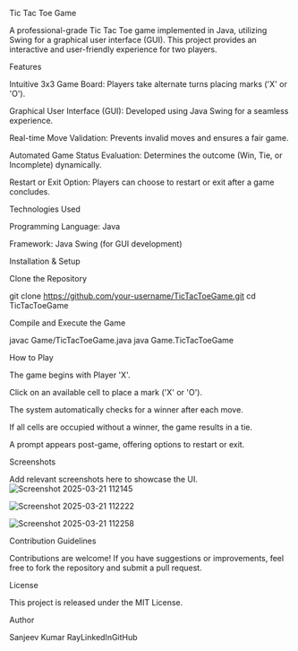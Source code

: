 Tic Tac Toe Game

A professional-grade Tic Tac Toe game implemented in Java, utilizing Swing for a graphical user interface (GUI). This project provides an interactive and user-friendly experience for two players.

Features

Intuitive 3x3 Game Board: Players take alternate turns placing marks ('X' or 'O').

Graphical User Interface (GUI): Developed using Java Swing for a seamless experience.

Real-time Move Validation: Prevents invalid moves and ensures a fair game.

Automated Game Status Evaluation: Determines the outcome (Win, Tie, or Incomplete) dynamically.

Restart or Exit Option: Players can choose to restart or exit after a game concludes.

Technologies Used

Programming Language: Java

Framework: Java Swing (for GUI development)

Installation & Setup

Clone the Repository

 git clone https://github.com/your-username/TicTacToeGame.git
 cd TicTacToeGame

Compile and Execute the Game

 javac Game/TicTacToeGame.java
 java Game.TicTacToeGame

How to Play

The game begins with Player 'X'.

Click on an available cell to place a mark ('X' or 'O').

The system automatically checks for a winner after each move.

If all cells are occupied without a winner, the game results in a tie.

A prompt appears post-game, offering options to restart or exit.

Screenshots

Add relevant screenshots here to showcase the UI.
![Screenshot 2025-03-21 112145](https://github.com/user-attachments/assets/17dbf764-f7d1-4cb6-b312-0bece0d6e2f5)

![Screenshot 2025-03-21 112222](https://github.com/user-attachments/assets/2bbdd056-3920-4bdf-8ac8-ba30fc0daf8b)

![Screenshot 2025-03-21 112258](https://github.com/user-attachments/assets/2b32a83b-1d66-4132-a696-cd9056e467c6)




Contribution Guidelines

Contributions are welcome! If you have suggestions or improvements, feel free to fork the repository and submit a pull request.

License

This project is released under the MIT License.

Author

Sanjeev Kumar RayLinkedInGitHub
